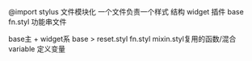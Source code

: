 @import stylus 文件模块化 一个文件负责一个样式
结构 widget 插件 base 
fn.styl 功能串文件

base主 + widget系
base >  reset.styl fn.styl    mixin.styl复用的函数/混合 variable 定义变量